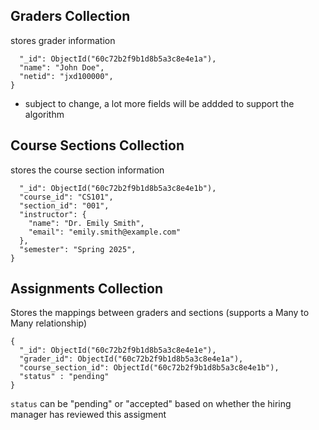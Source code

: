 ## Graders Collection
stores grader information

```{
  "_id": ObjectId("60c72b2f9b1d8b5a3c8e4e1a"),
  "name": "John Doe",
  "netid": "jxd100000",
}
```
- subject to change, a lot more fields will be addded to support the algorithm

## Course Sections Collection
stores the course section information
```{
  "_id": ObjectId("60c72b2f9b1d8b5a3c8e4e1b"),
  "course_id": "CS101",
  "section_id": "001",
  "instructor": {
    "name": "Dr. Emily Smith",
    "email": "emily.smith@example.com"
  },
  "semester": "Spring 2025",
}
```

## Assignments Collection
Stores the mappings between graders and sections (supports a Many to Many relationship)
```
{
  "_id": ObjectId("60c72b2f9b1d8b5a3c8e4e1e"),
  "grader_id": ObjectId("60c72b2f9b1d8b5a3c8e4e1a"),
  "course_section_id": ObjectId("60c72b2f9b1d8b5a3c8e4e1b"),
  "status" : "pending"
}
```
`status` can be "pending" or "accepted" based on whether the hiring manager has reviewed this assigment